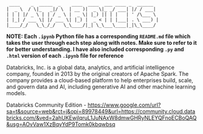 ```
 ____    _  _____  _    ____  ____  ___ ____ _  ______  
|  _ \  / \|_   _|/ \  | __ )|  _ \|_ _/ ___| |/ / ___| 
| | | |/ _ \ | | / _ \ |  _ \| |_) || | |   | ' /\___ \ 
| |_| / ___ \| |/ ___ \| |_) |  _ < | | |___| . \ ___) |
|____/_/   \_\_/_/   \_\____/|_| \_\___\____|_|\_\____/
```
**NOTE: Each ``.ipynb`` Python file has a corresponding  ``README.md`` file which takes the user through each step along with notes. Make sure to refer to it for better understanding.
I have also included corresponding ``.py`` and ``.html`` version of each ``.ipynb`` file for reference**

Databricks, Inc. is a global data, analytics, and artificial intelligence company, founded in 2013 by the original creators of Apache Spark. The company provides a cloud-based platform to help enterprises build, scale, and govern data and AI, including generative AI and other machine learning models.

Databricks Community Edition - https://www.google.com/url?sa=t&source=web&rct=j&opi=89978449&url=https://community.cloud.databricks.com/&ved=2ahUKEwjlqruL1JuNAxW8dmwGHRyNLEYQFnoECBoQAQ&usg=AOvVaw1XzBqyYdP9Tomk0kbqwbsq
